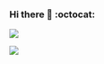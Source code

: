 ### Hi there 👋 :octocat:

<!--
**arbickerstaff/arbickerstaff** is a ✨ _special_ ✨ repository because its `README.md` (this file) appears on your GitHub profile.

Here are some ideas to get you started:

- 🔭 I’m currently working on ...
- 🌱 I’m currently learning ...
- 👯 I’m looking to collaborate on ...
- 🤔 I’m looking for help with ...
- 💬 Ask me about ...
- 📫 How to reach me: ...
- 😄 Pronouns: ...
- ⚡ Fun fact: ...
-->


<p>
  <picture>
    <source
      srcset="https://github-readme-stats.vercel.app/api?username=arbickerstaff1&show_icons=true&theme=dark&card_width=500"
      media="(prefers-color-scheme: dark)"
    />
    <source
      srcset="https://github-readme-stats.vercel.app/api?username=arbickerstaff1&show_icons=true&card_width=500"
      media="(prefers-color-scheme: light), (prefers-color-scheme: no-preference)"
    />
    <img src="https://github-readme-stats.vercel.app/api?username=arbickerstaff1&show_icons=true" />
  </picture>
</p>
<p>
  <picture>
    <source
      srcset="https://github-readme-stats.vercel.app/api/top-langs?username=arbickerstaff1&show_icons=true&theme=dark&card_width=500"
      media="(prefers-color-scheme: dark)"
    />
    <source
      srcset="https://github-readme-stats.vercel.app/api/top-langs?username=arbickerstaff1&show_icons=true&card_width=500"
      media="(prefers-color-scheme: light), (prefers-color-scheme: no-preference)"
    />
    <img src="https://github-readme-stats.vercel.app/api/top-langs?username=arbickerstaff1&show_icons=true" />
  </picture>
</p>
